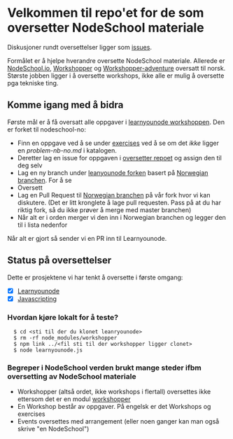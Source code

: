 # Velkommen til repo'et for de som oversetter NodeSchool materiale

Diskusjoner rundt oversettelser ligger som [issues](https://github.com/nodeschool-no/oversettere/issues).

Formålet er å hjelpe hverandre oversette NodeSchool materiale. Allerede er [NodeSchool.io](http://nodeschool.io/nb-no/), [Workshopper](https://github.com/workshopper/workshopper) og [Workshopper-adventure](https://github.com/workshopper/workshopper-adventure) oversatt til norsk. Største jobben ligger i å oversette workshops, ikke alle er mulig å oversette pga tekniske ting.

## Komme igang med å bidra

Første mål er å få oversatt alle oppgaver i [learnyounode workshoppen](https://github.com/nodeschool-no/learnyounode). Den er forket til nodeschool-no:
- Finn en oppgave ved å se under [exercises](https://github.com/nodeschool-no/learnyounode/tree/norwegian/exercises) ved å se om det _ikke_ ligger en _problem-nb-no.md_ i katalogen.
- Deretter lag en issue for oppgaven i [oversetter repoet](https://github.com/nodeschool-no/oversettere/issues) og assign den til deg selv
- Lag en ny branch under [leanyounode forken](https://github.com/nodeschool-no/learnyounode) basert på [Norwegian branchen](https://github.com/nodeschool-no/learnyounode/tree/norwegian). For å se
- Oversett
- Lag en Pull Request til [Norwegian branchen](https://github.com/nodeschool-no/learnyounode/tree/norwegian) på vår fork hvor vi kan diskutere. (Det er litt kronglete å lage pull requesten. Pass på at du har riktig fork, så du ikke prøver å merge med master branchen)
- Når alt er i orden merger vi den inn i Norwegian branchen og legger den til i lista nedenfor

Når alt er gjort så sender vi en PR inn til Learnyounode.

## Status på oversettelser
Dette er prosjektene vi har tenkt å oversette i første omgang:
- [x] [Learnyounode](https://github.com/nodeschool-no/oversettere/milestones/Learnyounode%20oversettelse)
- [x] [Javascripting](https://github.com/nodeschool-no/oversettere/milestones/Oversette%20javascripting%20workshop)

### Hvordan kjøre lokalt for å teste?

````
  $ cd <sti til der du klonet leanryounode>
  $ rm -rf node_modules/workshopper
  $ npm link ../<fil sti til der workshopper ligger clonet> 
  $ node learnyounode.js
````

### Begreper i NodeSchool verden brukt mange steder ifbm oversetting av NodeSchool materiale

- Workshopper (altså ordet, ikke workshops i flertall) oversettes ikke ettersom det er en modul [workshopper](https://github.com/workshopper/workshopper)
- En Workshop består av oppgaver. På engelsk er det Workshops og exercises
- Events oversettes med arrangement (eller noen ganger kan man også skrive "en NodeSchool")

